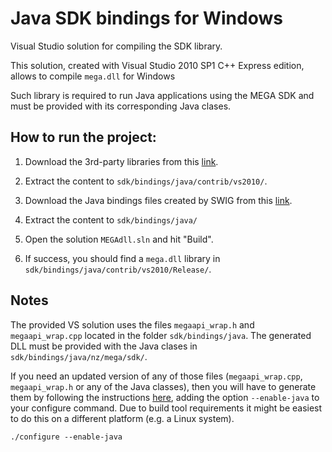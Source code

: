 # Java SDK bindings for Windows

Visual Studio solution for compiling the SDK library.

This solution, created with Visual Studio 2010 SP1 C++ Express edition, allows to compile `mega.dll` for Windows

Such library is required to run Java applications using the MEGA SDK and must be provided with its corresponding Java clases.


## How to run the project:

1. Download the 3rd-party libraries from this [link](https://mega.nz/#!osthWZxb!eZmgAXlD80yPcc-W3RGPYo0MTfllTYKGQ-dLVQbMumI).

2. Extract the content to `sdk/bindings/java/contrib/vs2010/`.

3. Download the Java bindings files created by SWIG from this [link](https://mega.nz/#!alcg3YZJ!BouxSESJClRTE8ReW6i3nBUp6ZrcQAbHYw6FkSaL9qY).

4. Extract the content to `sdk/bindings/java/`

5. Open the solution `MEGAdll.sln` and hit "Build".

6. If success, you should find a `mega.dll` library in `sdk/bindings/java/contrib/vs2010/Release/`.


## Notes

The provided VS solution uses the files `megaapi_wrap.h` and `megaapi_wrap.cpp` located in the folder `sdk/bindings/java`. The generated DLL must be provided with the Java clases in `sdk/bindings/java/nz/mega/sdk/`.

If you need an updated version of any of those files (`megaapi_wrap.cpp`, `megaapi_wrap.h` or any of the Java classes), then you will have to generate them by following the instructions [here](https://github.com/meganz/sdk#building), adding the option `--enable-java` to your configure command. Due to build tool requirements it might be easiest to do this on a different platform (e.g. a Linux system).

``` 
./configure --enable-java
```
